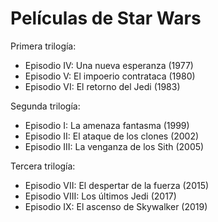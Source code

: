 # Películas de Star Wars

Primera trilogía:
* Episodio IV: Una nueva esperanza (1977)
* Episodio V: El impoerio contrataca (1980)
* Episodio VI: El retorno del Jedi (1983)

Segunda trilogía:
* Episodio I: La amenaza fantasma (1999)
* Episodio II: El ataque de los clones (2002)
* Episodio III: La venganza de los Sith (2005)

Tercera trilogía:
* Episodio VII: El despertar de la fuerza (2015)
* Episodio VIII: Los últimos Jedi (2017)
* Episodio IX: El ascenso de Skywalker (2019)
